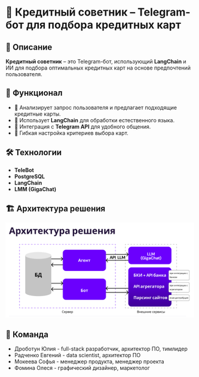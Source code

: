 # 🏦 Кредитный советник – Telegram-бот для подбора кредитных карт  

## 📌 Описание  
**Кредитный советник** – это Telegram-бот, использующий **LangChain** и ИИ для подбора оптимальных кредитных карт на основе предпочтений пользователя.  

## 🚀 Функционал  
- 🔹 Анализирует запрос пользователя и предлагает подходящие кредитные карты.  
- 🔹 Использует **LangChain** для обработки естественного языка.  
- 🔹 Интеграция с **Telegram API** для удобного общения.  
- 🔹 Гибкая настройка критериев выбора карт.  

## 🛠️ Технологии  
- **TeleBot**
- **PostgreSQL**  
- **LangChain**  
- **LMM (GigaChat)**

## 🏗️ Архитектура решения  
![Архитектура](https://github.com/turnipseason/card_match/blob/main/architecture.png)


## 📌 Команда  
- Дроботун Юлия - full-stack разработчик, архитектор ПО, тимлидер
- Радченко Евгений - data scientist, архитектор ПО
- Мокеева Софья - менеджер продукта, менеджер проекта
- Фомина Олеся - графический дизайнер, маркетолог

